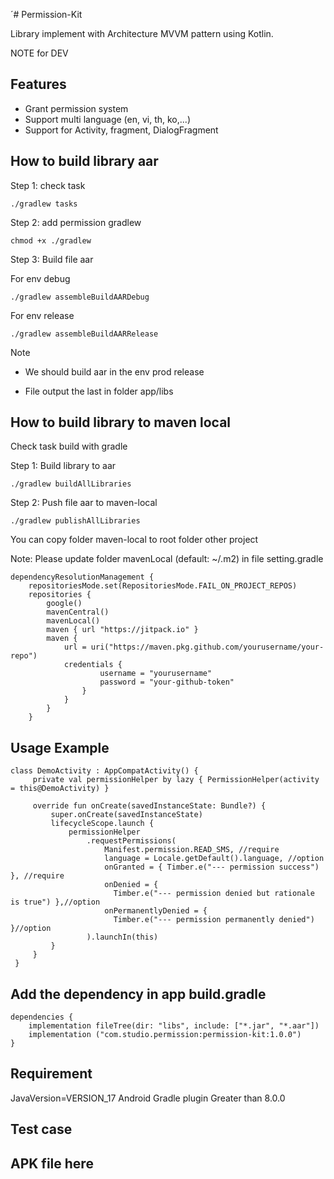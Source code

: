 ´# Permission-Kit

Library implement with Architecture MVVM pattern using Kotlin.

NOTE for DEV

## Features

- Grant permission system
- Support multi language (en, vi, th, ko,...)
- Support for Activity, fragment, DialogFragment

## How to build library aar
Step 1: check task
```
./gradlew tasks
```

Step 2: add permission gradlew
```
chmod +x ./gradlew
```
Step 3: Build file aar

For env debug

```
./gradlew assembleBuildAARDebug
```

For env release

```
./gradlew assembleBuildAARRelease
```


Note

- We should build aar in the env prod release

- File output the last in folder app/libs

## How to build library to maven local

Check task build with gradle

Step 1: Build library to aar

```
./gradlew buildAllLibraries
```

Step 2: Push file aar to maven-local

```
./gradlew publishAllLibraries
```

You can copy folder maven-local to root folder other project

Note:
Please update folder mavenLocal (default: ~/.m2) in file setting.gradle

```
dependencyResolutionManagement {
    repositoriesMode.set(RepositoriesMode.FAIL_ON_PROJECT_REPOS)
    repositories {
        google()
        mavenCentral()
        mavenLocal()
        maven { url "https://jitpack.io" }
        maven {
            url = uri("https://maven.pkg.github.com/yourusername/your-repo")
            credentials {
                    username = "yourusername"
                    password = "your-github-token"
                }
            }
        }
    }
```

## Usage Example

 ```
 class DemoActivity : AppCompatActivity() {
      private val permissionHelper by lazy { PermissionHelper(activity = this@DemoActivity) }

      override fun onCreate(savedInstanceState: Bundle?) {
          super.onCreate(savedInstanceState)
          lifecycleScope.launch {
              permissionHelper
                  .requestPermissions(
                      Manifest.permission.READ_SMS, //require
                      language = Locale.getDefault().language, //option
                      onGranted = { Timber.e("--- permission success") }, //require
                      onDenied = {
                        Timber.e("--- permission denied but rationale is true") },//option
                      onPermanentlyDenied = {
                        Timber.e("--- permission permanently denied") }//option
                  ).launchIn(this)
          }
      }
  }
  ```

## Add the dependency in app build.gradle

```
dependencies {
    implementation fileTree(dir: "libs", include: ["*.jar", "*.aar"])
    implementation ("com.studio.permission:permission-kit:1.0.0")
}
```

## Requirement

JavaVersion=VERSION_17
Android Gradle plugin Greater than 8.0.0

## Test case

## APK file here
